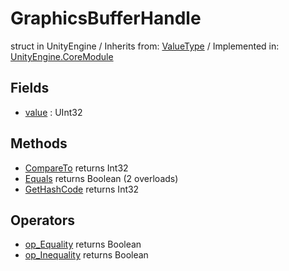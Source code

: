 # GraphicsBufferHandle
struct in UnityEngine
 / Inherits from: <a href="https://docs.unity3d.com/6000.0/Documentation/ScriptReference/ValueType.html">ValueType</a> / Implemented in: <a href="https://docs.unity3d.com/6000.0/Documentation/ScriptReference/UnityEngine.CoreModule.html">UnityEngine.CoreModule</a>
## Fields
- <a href="https://docs.unity3d.com/6000.0/Documentation/ScriptReference/GraphicsBufferHandle-value.html">value</a> : UInt32
## Methods
- <a href="https://docs.unity3d.com/6000.0/Documentation/ScriptReference/GraphicsBufferHandle.CompareTo.html">CompareTo</a> returns Int32
- <a href="https://docs.unity3d.com/6000.0/Documentation/ScriptReference/GraphicsBufferHandle.Equals.html">Equals</a> returns Boolean (2 overloads)
- <a href="https://docs.unity3d.com/6000.0/Documentation/ScriptReference/GraphicsBufferHandle.GetHashCode.html">GetHashCode</a> returns Int32
## Operators
- <a href="https://docs.unity3d.com/6000.0/Documentation/ScriptReference/GraphicsBufferHandle.op_Equality.html">op_Equality</a> returns Boolean
- <a href="https://docs.unity3d.com/6000.0/Documentation/ScriptReference/GraphicsBufferHandle.op_Inequality.html">op_Inequality</a> returns Boolean
